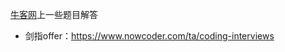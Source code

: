 [牛客网][1]上一些题目解答

- 剑指offer：https://www.nowcoder.com/ta/coding-interviews


  [1]: https://www.nowcoder.com
